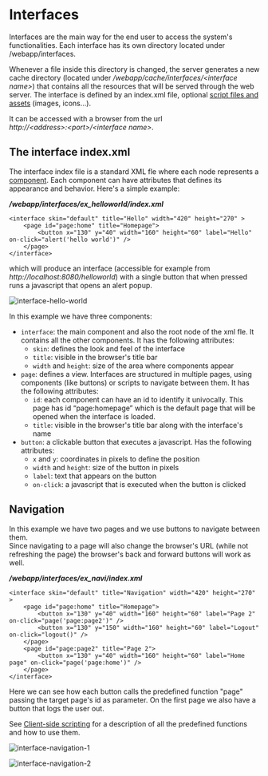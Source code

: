 # Interfaces

Interfaces are the main way for the end user to access the system's functionalities.
Each interface has its own directory located under /webapp/interfaces.

Whenever a file inside this directory is changed, the server generates a new cache directory (located under _/webapp/cache/interfaces/&lt;interface name&gt;_) that contains all the resources that will be served through the web server.
The interface is defined by an index.xml file, optional [script files and assets](client-scripting.html) (images, icons...).

It can be accessed with a browser from the url <span style="white-space:nowrap">_http<span/>://&lt;address&gt;:&lt;port&gt;/&lt;interface name&gt;_</span>.

## The interface index.xml

The interface index file is a standard XML fle where each node represents a [component](components.html). Each component can have attributes that defines its appearance and behavior.
Here's a simple example:

**_/webapp/interfaces/ex\_helloworld/index.xml_**

    <interface skin="default" title="Hello" width="420" height="270" >
        <page id="page:home" title="Homepage">
            <button x="130" y="40" width="160" height="60" label="Hello" on-click="alert('hello world')" />
        </page>
    </interface>

which will produce an interface (accessible for example from _http<span></span>://localhost:8080/helloworld_\) with a single button that when pressed runs a javascript that opens an alert popup.

![interface-hello-world](images/interfaces/ex_hello.png)

In this example we have three components:

* `interface`: the main component and also the root node of the xml fle. It contains all the other components. It has the following attributes:
    * `skin`: defines the look and feel of the interface
    * `title`: visible in the browser's title bar
    * `width` and `height`: size of the area where components appear
* `page`: defines a view. Interfaces are structured in multiple pages, using components (like buttons) or scripts to navigate between them. It has the following attributes:
    * `id`: each component can have an id to identify it univocally. This page has id “page:homepage” which is the default page that will be opened when the interface is loaded.
    * `title`: visible in the browser's title bar along with the interface's name
* `button`: a clickable button that executes a javascript. Has the following attributes:
    * `x` and `y`: coordinates in pixels to define the position
    * `width` and `height`: size of the button in pixels
    * `label`: text that appears on the button
    * `on-click`: a javascript that is executed when the button is clicked
    
## Navigation

In this example we have two pages and we use buttons to navigate between them.    
Since navigating to a page will also change the browser's URL (while not refreshing the page) the browser's back and forward buttons will work as well.

**_/webapp/interfaces/ex\_navi/index.xml_**

    <interface skin="default" title="Navigation" width="420" height="270" >
        <page id="page:home" title="Homepage">
            <button x="130" y="40" width="160" height="60" label="Page 2" on-click="page('page:page2')" />
            <button x="130" y="150" width="160" height="60" label="Logout" on-click="logout()" />
        </page>
        <page id="page:page2" title="Page 2">
            <button x="130" y="40" width="160" height="60" label="Home page" on-click="page('page:home')" />
        </page>
    </interface>

Here we can see how each button calls the predefined function "page" passing the target page's id as parameter. 
On the first page we also have a button that logs the user out.    

See [Client-side scripting](client-scripting.html) for a description of all the predefined functions and how to use them.

![interface-navigation-1](images/interfaces/ex_navi_1.png)

![interface-navigation-2](images/interfaces/ex_navi_2.png)

